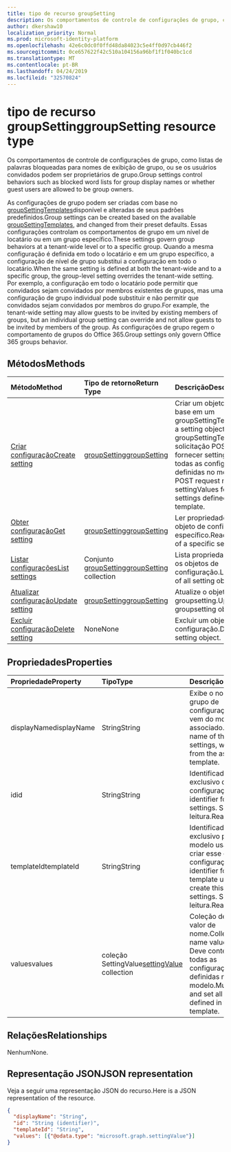 ```yaml
---
title: tipo de recurso groupSetting
description: Os comportamentos de controle de configurações de grupo, como listas de palavras bloqueadas para nomes de exibição de grupo, ou se os usuários convidados podem ser proprietários de grupo.
author: dkershaw10
localization_priority: Normal
ms.prod: microsoft-identity-platform
ms.openlocfilehash: 42e6c0dc0f0ffd48da84023c5e4ff0d97cb446f2
ms.sourcegitcommit: 0ce657622f42c510a104156a96bf1f1f040bc1cd
ms.translationtype: MT
ms.contentlocale: pt-BR
ms.lasthandoff: 04/24/2019
ms.locfileid: "32570824"
---
```

# <a name="groupsetting-resource-type"></a><span data-ttu-id="8ff90-103">tipo de recurso groupSetting</span><span class="sxs-lookup"><span data-stu-id="8ff90-103">groupSetting resource type</span></span>

<span data-ttu-id="8ff90-104">Os comportamentos de controle de configurações de grupo, como listas de palavras bloqueadas para nomes de exibição de grupo, ou se os usuários convidados podem ser proprietários de grupo.</span><span class="sxs-lookup"><span data-stu-id="8ff90-104">Group settings control behaviors such as blocked word lists for group display names or whether guest users are allowed to be group owners.</span></span>

<span data-ttu-id="8ff90-105">As configurações de grupo podem ser criadas com base no [groupSettingTemplates](groupsettingtemplate.md)disponível e alteradas de seus padrões predefinidos.</span><span class="sxs-lookup"><span data-stu-id="8ff90-105">Group settings can be created based on the available [groupSettingTemplates](groupsettingtemplate.md), and changed from their preset defaults.</span></span> <span data-ttu-id="8ff90-106">Essas configurações controlam os comportamentos de grupo em um nível de locatário ou em um grupo específico.</span><span class="sxs-lookup"><span data-stu-id="8ff90-106">These settings govern group behaviors at a tenant-wide level or to a specific group.</span></span> <span data-ttu-id="8ff90-107">Quando a mesma configuração é definida em todo o locatário e em um grupo específico, a configuração de nível de grupo substitui a configuração em todo o locatário.</span><span class="sxs-lookup"><span data-stu-id="8ff90-107">When the same setting is defined at both the tenant-wide and to a specific group, the group-level setting overrides the tenant-wide setting.</span></span>  <span data-ttu-id="8ff90-108">Por exemplo, a configuração em todo o locatário pode permitir que convidados sejam convidados por membros existentes de grupos, mas uma configuração de grupo individual pode substituir e não permitir que convidados sejam convidados por membros do grupo.</span><span class="sxs-lookup"><span data-stu-id="8ff90-108">For example, the tenant-wide setting may allow guests to be invited by existing members of groups, but an individual group setting can override and not allow guests to be invited by members of the group.</span></span> <span data-ttu-id="8ff90-109">As configurações de grupo regem o comportamento de grupos do Office 365.</span><span class="sxs-lookup"><span data-stu-id="8ff90-109">Group settings only govern Office 365 groups behavior.</span></span>

## <a name="methods"></a><span data-ttu-id="8ff90-110">Métodos</span><span class="sxs-lookup"><span data-stu-id="8ff90-110">Methods</span></span>

| <span data-ttu-id="8ff90-111">Método</span><span class="sxs-lookup"><span data-stu-id="8ff90-111">Method</span></span> | <span data-ttu-id="8ff90-112">Tipo de retorno</span><span class="sxs-lookup"><span data-stu-id="8ff90-112">Return Type</span></span> | <span data-ttu-id="8ff90-113">Descrição</span><span class="sxs-lookup"><span data-stu-id="8ff90-113">Description</span></span> |
|:---------------|:--------|:----------|
|[<span data-ttu-id="8ff90-114">Criar configuração</span><span class="sxs-lookup"><span data-stu-id="8ff90-114">Create setting</span></span>](../api/groupsetting-post-groupsettings.md) | [<span data-ttu-id="8ff90-115">groupSetting</span><span class="sxs-lookup"><span data-stu-id="8ff90-115">groupSetting</span></span>](groupsetting.md) |<span data-ttu-id="8ff90-116">Criar um objeto Setting com base em um groupSettingTemplate.</span><span class="sxs-lookup"><span data-stu-id="8ff90-116">Create a setting object based on a groupSettingTemplate.</span></span> <span data-ttu-id="8ff90-117">A solicitação POST deve fornecer settingValues para todas as configurações definidas no modelo.</span><span class="sxs-lookup"><span data-stu-id="8ff90-117">The POST request must provide settingValues for all the settings defined in the template.</span></span> |
|[<span data-ttu-id="8ff90-118">Obter configuração</span><span class="sxs-lookup"><span data-stu-id="8ff90-118">Get setting</span></span>](../api/groupsetting-get.md) | [<span data-ttu-id="8ff90-119">groupSetting</span><span class="sxs-lookup"><span data-stu-id="8ff90-119">groupSetting</span></span>](groupsetting.md) | <span data-ttu-id="8ff90-120">Ler propriedades de um objeto de configuração específico.</span><span class="sxs-lookup"><span data-stu-id="8ff90-120">Read properties of a specific setting object.</span></span> |
|[<span data-ttu-id="8ff90-121">Listar configurações</span><span class="sxs-lookup"><span data-stu-id="8ff90-121">List settings</span></span>](../api/groupsetting-list.md) | <span data-ttu-id="8ff90-122">Conjunto [groupSetting](groupsetting.md)</span><span class="sxs-lookup"><span data-stu-id="8ff90-122">[groupSetting](groupsetting.md) collection</span></span> | <span data-ttu-id="8ff90-123">Lista propriedades de todos os objetos de configuração.</span><span class="sxs-lookup"><span data-stu-id="8ff90-123">List properties of all setting objects.</span></span> |
|[<span data-ttu-id="8ff90-124">Atualizar configuração</span><span class="sxs-lookup"><span data-stu-id="8ff90-124">Update setting</span></span>](../api/groupsetting-update.md) | [<span data-ttu-id="8ff90-125">groupSetting</span><span class="sxs-lookup"><span data-stu-id="8ff90-125">groupSetting</span></span>](groupsetting.md) | <span data-ttu-id="8ff90-126">Atualize o objeto groupsetting.</span><span class="sxs-lookup"><span data-stu-id="8ff90-126">Update groupsetting object.</span></span> |
|[<span data-ttu-id="8ff90-127">Excluir configuração</span><span class="sxs-lookup"><span data-stu-id="8ff90-127">Delete setting</span></span>](../api/groupsetting-delete.md) | <span data-ttu-id="8ff90-128">None</span><span class="sxs-lookup"><span data-stu-id="8ff90-128">None</span></span> | <span data-ttu-id="8ff90-129">Excluir um objeto de configuração.</span><span class="sxs-lookup"><span data-stu-id="8ff90-129">Delete a setting object.</span></span> |

## <a name="properties"></a><span data-ttu-id="8ff90-130">Propriedades</span><span class="sxs-lookup"><span data-stu-id="8ff90-130">Properties</span></span>

| <span data-ttu-id="8ff90-131">Propriedade</span><span class="sxs-lookup"><span data-stu-id="8ff90-131">Property</span></span> | <span data-ttu-id="8ff90-132">Tipo</span><span class="sxs-lookup"><span data-stu-id="8ff90-132">Type</span></span> | <span data-ttu-id="8ff90-133">Descrição</span><span class="sxs-lookup"><span data-stu-id="8ff90-133">Description</span></span> |
|:---------------|:--------|:----------|
|<span data-ttu-id="8ff90-134">displayName</span><span class="sxs-lookup"><span data-stu-id="8ff90-134">displayName</span></span>|<span data-ttu-id="8ff90-135">String</span><span class="sxs-lookup"><span data-stu-id="8ff90-135">String</span></span>| <span data-ttu-id="8ff90-136">Exibe o nome deste grupo de configurações, que vem do modelo associado.</span><span class="sxs-lookup"><span data-stu-id="8ff90-136">Display name of this group of settings, which comes from the associated template.</span></span> |
|<span data-ttu-id="8ff90-137">id</span><span class="sxs-lookup"><span data-stu-id="8ff90-137">id</span></span>|<span data-ttu-id="8ff90-138">String</span><span class="sxs-lookup"><span data-stu-id="8ff90-138">String</span></span>| <span data-ttu-id="8ff90-139">Identificador exclusivo dessas configurações.</span><span class="sxs-lookup"><span data-stu-id="8ff90-139">Unique identifier for these settings.</span></span> <span data-ttu-id="8ff90-140">Somente leitura.</span><span class="sxs-lookup"><span data-stu-id="8ff90-140">Read-only.</span></span> |
|<span data-ttu-id="8ff90-141">templateId</span><span class="sxs-lookup"><span data-stu-id="8ff90-141">templateId</span></span>|<span data-ttu-id="8ff90-142">String</span><span class="sxs-lookup"><span data-stu-id="8ff90-142">String</span></span>| <span data-ttu-id="8ff90-143">Identificador exclusivo para o modelo usado para criar esse grupo de configurações.</span><span class="sxs-lookup"><span data-stu-id="8ff90-143">Unique identifier for the template used to create this group of settings.</span></span> <span data-ttu-id="8ff90-144">Somente leitura.</span><span class="sxs-lookup"><span data-stu-id="8ff90-144">Read-only.</span></span> |
|<span data-ttu-id="8ff90-145">values</span><span class="sxs-lookup"><span data-stu-id="8ff90-145">values</span></span>|<span data-ttu-id="8ff90-146">[](settingvalue.md) coleção SettingValue</span><span class="sxs-lookup"><span data-stu-id="8ff90-146">[settingValue](settingvalue.md) collection</span></span>| <span data-ttu-id="8ff90-147">Coleção de pares de valor de nome.</span><span class="sxs-lookup"><span data-stu-id="8ff90-147">Collection of name value pairs.</span></span> <span data-ttu-id="8ff90-148">Deve conter e definir todas as configurações definidas no modelo.</span><span class="sxs-lookup"><span data-stu-id="8ff90-148">Must contain and set all the settings defined in the template.</span></span> |

## <a name="relationships"></a><span data-ttu-id="8ff90-149">Relações</span><span class="sxs-lookup"><span data-stu-id="8ff90-149">Relationships</span></span>

<span data-ttu-id="8ff90-150">Nenhum</span><span class="sxs-lookup"><span data-stu-id="8ff90-150">None.</span></span>

## <a name="json-representation"></a><span data-ttu-id="8ff90-151">Representação JSON</span><span class="sxs-lookup"><span data-stu-id="8ff90-151">JSON representation</span></span>

<span data-ttu-id="8ff90-152">Veja a seguir uma representação JSON do recurso.</span><span class="sxs-lookup"><span data-stu-id="8ff90-152">Here is a JSON representation of the resource.</span></span>

<!--{
  "blockType": "resource",
  "openType": true,
  "optionalProperties": [],
  "keyProperty": "id",
  "baseType": "microsoft.graph.entity",
  "@odata.type": "microsoft.graph.groupSetting"
}-->

```json
{
  "displayName": "String",
  "id": "String (identifier)",
  "templateId": "String",
  "values": [{"@odata.type": "microsoft.graph.settingValue"}]
}

```


<!-- uuid: 8fcb5dbc-d5aa-4681-8e31-b001d5168d79
2015-10-25 14:57:30 UTC -->
<!-- {
  "type": "#page.annotation",
  "description": "groupSetting resource",
  "keywords": "",
  "section": "documentation",
  "tocPath": ""
}-->
